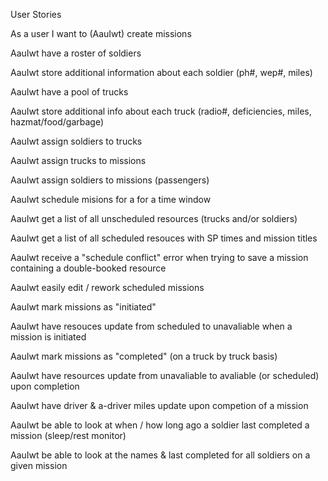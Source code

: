 User Stories

As a user I want to (AauIwt) create missions 

AauIwt have a roster of soldiers

AauIwt store additional information about each soldier (ph#, wep#, miles)

AauIwt have a pool of trucks

AauIwt store additional info about each truck (radio#, deficiencies, miles, hazmat/food/garbage)

AauIwt assign soldiers to trucks

AauIwt assign trucks to missions

AauIwt assign soldiers to missions (passengers)

AauIwt schedule misions for a for a time window

AauIwt get a list of all unscheduled resources (trucks and/or soldiers)

AauIwt get a list of all scheduled resouces with SP times and mission titles

AauIwt receive a "schedule conflict" error when trying to save a mission containing a double-booked resource 

AauIwt easily edit / rework scheduled missions

AauIwt mark missions as "initiated"

AauIwt have resouces update from scheduled to unavaliable when a mission is initiated

AauIwt mark missions as "completed" (on a truck by truck basis)

AauIwt have resources update from unavaliable to avaliable (or scheduled) upon completion

AauIwt have driver & a-driver miles update upon competion of a mission

AauIwt be able to look at when / how long ago a soldier last completed a mission (sleep/rest monitor)

AauIwt be able to look at the names & last completed for all soldiers on a given mission
